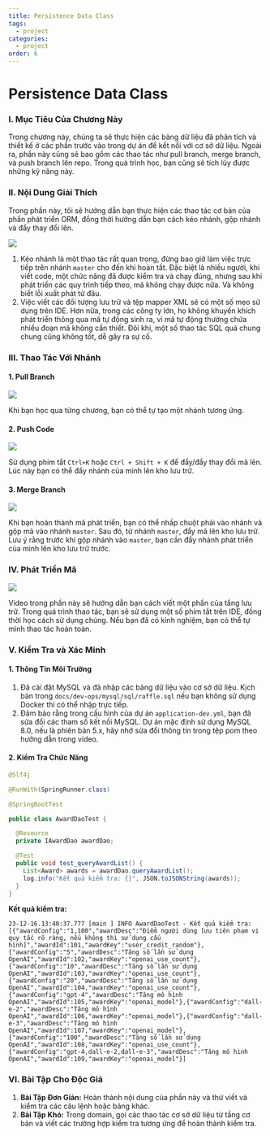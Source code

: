 ```yaml
---
title: Persistence Data Class
tags:
  - project
categories:
  - project
order: 6
---
```

# Persistence Data Class

### **I. Mục Tiêu Của Chương Này**

Trong chương này, chúng ta sẽ thực hiện các bảng dữ liệu đã phân tích và thiết kế ở các phần trước vào trong dự án để kết nối với cơ sở dữ liệu. Ngoài ra, phần này cũng sẽ bao gồm các thao tác như pull branch, merge branch, và push branch lên repo. Trong quá trình học, bạn cũng sẽ tích lũy được những kỹ năng này.

### **II. Nội Dung Giải Thích**

Trong phần này, tôi sẽ hướng dẫn bạn thực hiện các thao tác cơ bản của phần phát triển ORM, đồng thời hướng dẫn bạn cách kéo nhánh, gộp nhánh và đẩy thay đổi lên.

![](https://article-images.zsxq.com/FoAUdxRgRkskO6q39s6V3eA8-EGF)

1.  Kéo nhánh là một thao tác rất quan trọng, đừng bao giờ làm việc trực tiếp trên nhánh `master` cho đến khi hoàn tất. Đặc biệt là nhiều người, khi viết code, một chức năng đã được kiểm tra và chạy đúng, nhưng sau khi phát triển các quy trình tiếp theo, mã không chạy được nữa. Và không biết lỗi xuất phát từ đâu.
2.  Việc viết các đối tượng lưu trữ và tệp mapper XML sẽ có một số mẹo sử dụng trên IDE. Hơn nữa, trong các công ty lớn, họ không khuyến khích phát triển thông qua mã tự động sinh ra, vì mã tự động thường chứa nhiều đoạn mã không cần thiết. Đôi khi, một số thao tác SQL quá chung chung cũng không tốt, dễ gây ra sự cố.

### **III. Thao Tác Với Nhánh**

#### **1. Pull Branch**

![](https://article-images.zsxq.com/FjjBkYlF2b32myK9BXEdp_8nbtmj)


Khi bạn học qua từng chương, bạn có thể tự tạo một nhánh tương ứng.

#### **2. Push Code**

![](https://article-images.zsxq.com/Fo_t7Wt9WX066luLKfcNjOgso4Bn)


Sử dụng phím tắt `Ctrl+K` hoặc `Ctrl + Shift + K` để đẩy/đẩy thay đổi mã lên. Lúc này bạn có thể đẩy nhánh của mình lên kho lưu trữ.

#### **3. Merge Branch**

![](https://article-images.zsxq.com/Fp4BXlXQVHFF4UiGikWRGBBnz3D-)

Khi bạn hoàn thành mã phát triển, bạn có thể nhấp chuột phải vào nhánh và gộp mã vào nhánh `master`. Sau đó, từ nhánh `master`, đẩy mã lên kho lưu trữ. Lưu ý rằng trước khi gộp nhánh vào `master`, bạn cần đẩy nhánh phát triển của mình lên kho lưu trữ trước.

### **IV. Phát Triển Mã**

![](https://article-images.zsxq.com/FtSG3DfQvGhiak2gspMzSbIAO2iX)

Video trong phần này sẽ hướng dẫn bạn cách viết một phần của tầng lưu trữ. Trong quá trình thao tác, bạn sẽ sử dụng một số phím tắt trên IDE, đồng thời học cách sử dụng chúng. Nếu bạn đã có kinh nghiệm, bạn có thể tự mình thao tác hoàn toàn.

### **V. Kiểm Tra và Xác Minh**

#### **1. Thông Tin Môi Trường**

1.  Đã cài đặt MySQL và đã nhập các bảng dữ liệu vào cơ sở dữ liệu. Kịch bản trong `docs/dev-ops/mysql/sql/raffle.sql` nếu bạn không sử dụng Docker thì có thể nhập trực tiếp.
2.  Đảm bảo rằng trong cấu hình của dự án `application-dev.yml`, bạn đã sửa đổi các tham số kết nối MySQL. Dự án mặc định sử dụng MySQL 8.0, nếu là phiên bản 5.x, hãy nhớ sửa đổi thông tin trong tệp pom theo hướng dẫn trong video.

#### **2. Kiểm Tra Chức Năng**

```java
@Slf4j

@RunWith(SpringRunner.class)

@SpringBootTest

public class AwardDaoTest {

  @Resource
  private IAwardDao awardDao;

  @Test
  public void test_queryAwardList() {
    List<Award> awards = awardDao.queryAwardList();
    log.info("Kết quả kiểm tra: {}", JSON.toJSONString(awards));
  }
}
```

**Kết quả kiểm tra:**

```
23-12-16.13:40:37.777 [main ] INFO AwardDaoTest - Kết quả kiểm tra: [{"awardConfig":"1,100","awardDesc":"Điểm người dùng [ưu tiên phạm vi quy tắc rõ ràng, nếu không thì sử dụng cấu hình]","awardId":101,"awardKey":"user_credit_random"},{"awardConfig":"5","awardDesc":"Tăng số lần sử dụng OpenAI","awardId":102,"awardKey":"openai_use_count"},{"awardConfig":"10","awardDesc":"Tăng số lần sử dụng OpenAI","awardId":103,"awardKey":"openai_use_count"},{"awardConfig":"20","awardDesc":"Tăng số lần sử dụng OpenAI","awardId":104,"awardKey":"openai_use_count"},{"awardConfig":"gpt-4","awardDesc":"Tăng mô hình OpenAI","awardId":105,"awardKey":"openai_model"},{"awardConfig":"dall-e-2","awardDesc":"Tăng mô hình OpenAI","awardId":106,"awardKey":"openai_model"},{"awardConfig":"dall-e-3","awardDesc":"Tăng mô hình OpenAI","awardId":107,"awardKey":"openai_model"},{"awardConfig":"100","awardDesc":"Tăng số lần sử dụng OpenAI","awardId":108,"awardKey":"openai_use_count"},{"awardConfig":"gpt-4,dall-e-2,dall-e-3","awardDesc":"Tăng mô hình OpenAI","awardId":109,"awardKey":"openai_model"}]
```

### **VI. Bài Tập Cho Độc Giả**

1.  **Bài Tập Đơn Giản:** Hoàn thành nội dung của phần này và thử viết và kiểm tra các câu lệnh hoặc bảng khác.
2.  **Bài Tập Khó:** Trong domain, gọi các thao tác cơ sở dữ liệu từ tầng cơ bản và viết các trường hợp kiểm tra tương ứng để hoàn thành kiểm tra.
